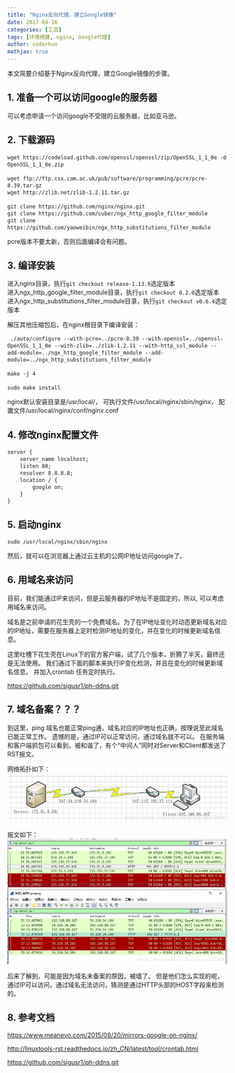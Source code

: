 ```yaml
---
title: "Nginx反向代理，建立Google镜像"
date: 2017-04-16
categories: [工具]
tags: [环境搭建, nginx, Google代理]
author: coderhuo  
mathjax: true  
---
```


本文简要介绍基于Nginx反向代理，建立Google镜像的步骤。


## 1. 准备一个可以访问google的服务器 ##

可以考虑申请一个访问google不受限的云服务器，比如亚马逊。
	
## 2. 下载源码 ##

```console
wget https://codeload.github.com/openssl/openssl/zip/OpenSSL_1_1_0e -O OpenSSL_1_1_0e.zip

wget ftp://ftp.csx.cam.ac.uk/pub/software/programming/pcre/pcre-8.39.tar.gz
wget http://zlib.net/zlib-1.2.11.tar.gz

git clone https://github.com/nginx/nginx.git
git clone https://github.com/cuber/ngx_http_google_filter_module
git clone https://github.com/yaoweibin/ngx_http_substitutions_filter_module
```

pcre版本不要太新，否则后面编译会有问题。
## 3. 编译安装 ##

进入nginx目录，执行```git checkout release-1.13.9```选定版本  
进入ngx_http_google_filter_module目录，执行```git checkout 0.2.0```选定版本  
进入ngx_http_substitutions_filter_module目录，执行```git checkout v0.6.4```选定版本  

解压其他压缩包后，在nginx根目录下编译安装：

```console
 ./auto/configure --with-pcre=../pcre-8.39 --with-openssl=../openssl-OpenSSL_1_1_0e --with-zlib=../zlib-1.2.11 --with-http_ssl_module --add-module=../ngx_http_google_filter_module --add-module=../ngx_http_substitutions_filter_module

make -j 4

sudo make install
```

nginx默认安装目录是/usr/local/， 
可执行文件/usr/local/nginx/sbin/nginx，
配置文件/usr/local/nginx/conf/nginx.conf

## 4. 修改nginx配置文件 ##

```
server {
    server_name localhost;
    listen 80;
    resolver 8.8.8.8;
    location / {
        google on;
    }
}
```
## 5. 启动nginx ##

```console
sudo /usr/local/nginx/sbin/nginx
```

然后，就可以在浏览器上通过云主机的公网IP地址访问google了。
## 6. 用域名来访问 ##

目前，我们能通过IP来访问，但是云服务器的IP地址不是固定的，所以, 可以考虑用域名来访问。

域名是之前申请的花生壳的一个免费域名。为了在IP地址变化时动态更新域名对应的IP地址，需要在服务器上定时检测IP地址的变化，并在变化的时候更新域名信息。

这里吐槽下花生壳在Linux下的官方客户端，试了几个版本，折腾了半天，最终还是无法使用。
我们通过下面的脚本来执行IP变化检测，并且在变化的时候更新域名信息。
并加入crontab 任务定时执行。

   <https://github.com/sigusr1/ph-ddns.git>

## 7. 域名备案？？？ ##
到这里，ping 域名也能正常ping通，域名对应的IP地址也正确，按理说至此域名已能正常工作。
遗憾的是，通过IP可以正常访问，通过域名就不可以。
在服务端和客户端抓包可以看到，被和谐了，有个“中间人”同时对Server和Client都发送了RST报文。

网络拓扑如下：
![nginx代理网络拓扑图](https://github.com/sigusr1/blog_assets/blob/master/2017-04-06-nginx_google_proxy/nginx_topology.jpg?raw=true)

报文如下：
![nginx代理中间人断开连接.jpg](https://github.com/sigusr1/blog_assets/blob/master/2017-04-06-nginx_google_proxy/nginx_proxy.jpg?raw=true)



后来了解到，可能是因为域名未备案的原因，被墙了。
但是他们怎么实现的呢，通过IP可以访问，通过域名无法访问，猜测是通过HTTP头部的HOST字段来检测的。

## 8. 参考文档 ##
<https://www.meanevo.com/2015/08/20/mirrors-google-on-nginx/>  

<http://linuxtools-rst.readthedocs.io/zh_CN/latest/tool/crontab.html>  

<https://github.com/sigusr1/ph-ddns.git>  